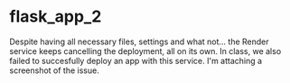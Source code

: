 # flask_app_2

Despite having all necessary files, settings and what not... the Render service keeps cancelling the deployment, all on its own. 
In class, we also failed to succesfully deploy an app with this service. I'm attaching a screenshot of the issue.

